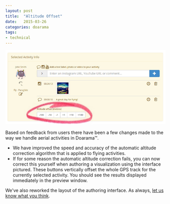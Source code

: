```yaml
---
layout: post
title:  "Altitude Offset"
date:   2015-03-26
categories: doarama
tags:
- technical
---
```


[]()
![Altitude Offset](/assets/2015-03-26-altitude-offset.jpg)

Based on feedback from users there have been a few changes made to the way we handle aerial activities in Doarama&trade;.

* We have improved the speed and accuracy of the automatic altitude correction algorithm that is applied to flying activities.
* If for some reason the automatic altitude correction fails, you can now correct this yourself when authoring a visualization using the interface pictured.
These buttons vertically offset the whole GPS track for the currently selected activity.  You should see the results displayed immediately in the preview window.

We've also reworked the layout of the authoring interface.  As always, [let us know what you think](mailto:support@doarama.com).